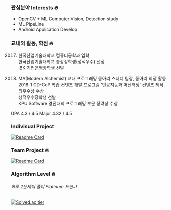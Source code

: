 ### 관심분야 Interests 🔥

 - OpenCV + ML Computer Vision, Detection study    
 - ML PipeLine    
 - Android Application Develop    

### 교내외 활동, 학점 🔥
 2017. 한국산업기술대학교 컴퓨터공학과 입학    
 한국산업기술대학교 총장장학생(성적우수) 선정    
 IBK 기업은행장학생 선발    

 2018. MA(Modern Alchemist) 교내 프로그래밍 동아리 스터디 팀장, 동아리 회장 활동    
 2018-1 CD-CoP 학습 컨텐츠 개발 프로그램 '인공지능과 머신러닝' 컨텐츠 제작, 최우수상 수상    
 성적우수장학생 선발    
 KPU Software 경진대회 프로그래밍 부문 장려상 수상    

 GPA 4.3 / 4.5 Major 4.32 / 4.5

### Indivisual Project
[![Readme Card](https://github-readme-stats.vercel.app/api/pin/?username=CodingLeeSeungHoon&repo=computerVisionStudy)](https://github.com/CodingLeeSeungHoon/computerVisionStudy)

### Team Project 🔥
[![Readme Card](https://github-readme-stats.vercel.app/api/pin/?username=CodingLeeSeungHoon&repo=gazuaProject)](https://github.com/CodingLeeSeungHoon/gazuaProject)

###  Algorithm Level 🔥
###### 하루 2문제씩 풀이 Platinum 도전~!
[![Solved.ac tier](http://mazassumnida.wtf/api/v2/generate_badge?boj=free_minkya)](https://solved.ac/free_minkya)
